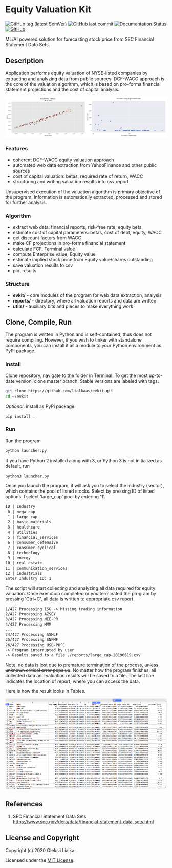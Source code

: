 # Equity Valuation Kit

[![GitHub tag (latest SemVer)](https://img.shields.io/github/tag/lialkaas/evkit.svg)](CHANGELOG.md)
[![GitHub last commit](https://img.shields.io/github/last-commit/lialkaas/evkit.svg)](CHANGELOG.md)
[![Documentation Status](https://readthedocs.org/projects/evkit/badge/?version=latest)](https://evkit.readthedocs.io/en/latest/?badge=latest)
[![GitHub](https://img.shields.io/github/license/lialkaas/evkit.svg)](LICENSE.md)

ML/AI powered solution for forecasting stock price from SEC Financial Statement Data Sets.


## Description
Application performs equity valuation of NYSE-listed companies by extracting and analyzing data from public sources. DCF-WACC approach is the core of the valuation algorithm, which is based on pro-forma financial statement projections and the cost of capital analysis.

![Summary](media/graphs_dcf_wacc.png)

### Features
- coherent DCF-WACC equity valuation approach
- automated web data extraction from YahooFinance and other public sources
- cost of capital valuation: betas, required rate of return, WACC
- structuring and writing valuation results into csv report

Unsupervised execution of the valuation algorithm is primary objective of the program. Information is automatically extracted, processed and stored for further analysis.

### Algorithm
- extract web data: financial reports, risk-free rate, equity beta
- estimate cost of capital parameters: betas, cost of debt, equity, WACC
- get discount factors from WACC
- make CF projections in pro-forma financial statement
- calculate FCF, Terminal value
- compute Enterprise value, Equity value
- estimate implied stock price from Equity value/shares outstanding
- save valuation results to csv
- plot results

### Structure
- __evkit/__ - core modules of the program for web data extraction, analysis
- __reports/__ - directory, where all valuation reports and data are written
- __utils/__ - auxiliary bits and pieces to make everything work


## Clone, Compile, Run
The program is written in Python and is self-contained, thus does not require compiling. However, if you wish to tinker with standalone components, you can install it as a module to your Python environment as PyPi package.

### Install
Clone repository, navigate to the folder in Terminal. To get the most up-to-date version, clone master branch. Stable versions are labeled with tags.
```bash
git clone https://github.com/lialkaas/evkit.git
cd ~/evkit
```

_Optional_: install as PyPi package
```bash
pip install .
```

### Run
Run the program
```bash
python launcher.py
```

If you have Python 2 installed along with 3, or Python 3 is not initialized as default, run
```bash
python3 launcher.py
```

Once you launch the program, it will ask you to select the industry (sector), which contains the pool of listed stocks. Select by pressing ID of listed options. I select 'large_cap' pool by entering '1'.
```
ID | Industry
 0 | mega_cap
 1 | large_cap
 2 | basic_materials
 3 | healthcare
 4 | utilities
 5 | financial_services
 6 | consumer_defensive
 7 | consumer_cyclical
 8 | technology
 9 | energy
10 | real_estate
11 | communication_services
12 | industrials
Enter Industry ID: 1
```

The script will start collecting and analyzing all data required for equity valuation. Once execution completed or you terminated the program by pressing 'Ctrl+C', all data is written to appropriate csv report.
```
1/427 Processing ISG -> Missing trading information
2/427 Processing AZSEY
3/427 Processing NEE-PR
4/427 Processing MMM
...
24/427 Processing ASMLF
25/427 Processing SNPMF
26/427 Processing USB-PH^C
-> Program interrupted by user
-> Results saved to a file ./reports/large_cap-20190619.csv
```
Note, no data is lost due to premature termination of the process, ~~unless unknown critical error pops up~~. No matter how the program finishes, all collected data and valuation results will be saved to a file. The last line indicates the location of report, where you can access the data.

Here is how the result looks in Tables.

![Sample csv table](media/report_csv.png)

## References
1. SEC Financial Statement Data Sets https://www.sec.gov/dera/data/financial-statement-data-sets.html

## License and Copyright
Copyright (c) 2020 Oleksii Lialka

Licensed under the [MIT License](LICENSE.md).
